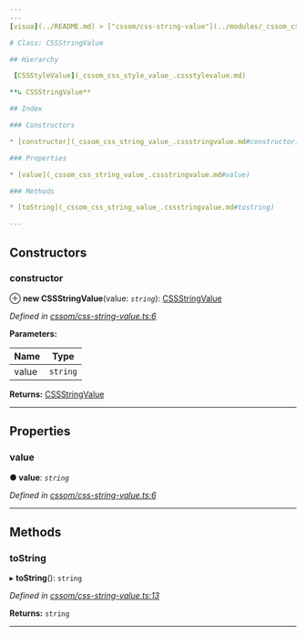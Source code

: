 ```yaml
---
---
[visua](../README.md) > ["cssom/css-string-value"](../modules/_cssom_css_string_value_.md) > [CSSStringValue](../classes/_cssom_css_string_value_.cssstringvalue.md)

# Class: CSSStringValue

## Hierarchy

 [CSSStyleValue](_cssom_css_style_value_.cssstylevalue.md)

**↳ CSSStringValue**

## Index

### Constructors

* [constructor](_cssom_css_string_value_.cssstringvalue.md#constructor)

### Properties

* [value](_cssom_css_string_value_.cssstringvalue.md#value)

### Methods

* [toString](_cssom_css_string_value_.cssstringvalue.md#tostring)

---
```


## Constructors

<a id="constructor"></a>

###  constructor

⊕ **new CSSStringValue**(value: *`string`*): [CSSStringValue](_cssom_css_string_value_.cssstringvalue.md)

*Defined in [cssom/css-string-value.ts:6](https://github.com/umbopepato/visua/blob/221e6a0/src/cssom/css-string-value.ts#L6)*

**Parameters:**

| Name | Type |
| ------ | ------ |
| value | `string` |

**Returns:** [CSSStringValue](_cssom_css_string_value_.cssstringvalue.md)

___

## Properties

<a id="value"></a>

###  value

**● value**: *`string`*

*Defined in [cssom/css-string-value.ts:6](https://github.com/umbopepato/visua/blob/221e6a0/src/cssom/css-string-value.ts#L6)*

___

## Methods

<a id="tostring"></a>

###  toString

▸ **toString**(): `string`

*Defined in [cssom/css-string-value.ts:13](https://github.com/umbopepato/visua/blob/221e6a0/src/cssom/css-string-value.ts#L13)*

**Returns:** `string`

___

